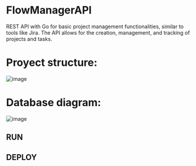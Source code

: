 # FlowManagerAPI
REST API with Go for basic project management functionalities, similar to tools like Jira. The API allows for the creation, management, and tracking of projects and tasks.
# Proyect structure:
![image](https://github.com/user-attachments/assets/6f4e2e66-158e-4f09-9a0a-cfa7b2742d1c)

# Database diagram:
![image](https://github.com/user-attachments/assets/10adb936-1c3a-47ea-8c2b-c741db27dc98)

## RUN

## DEPLOY

